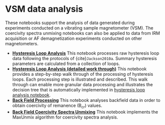 # VSM data analysis

These notebooks support the analysis of data generated during experiments conducted on a vibrating sample magnetometer (VSM). The coercivity spectra unmixing notebooks can also be applied to data from IRM acquisition or AF demagnetization experiments conducted on other magnetometers.

- [**Hysteresis Loop Analysis**](./hysteresis_processing.ipynb) This notebook processes raw hysteresis loop data following the protocols of {cite}`Jackson2010a`. Summary hysteresis parameters are calculated from a collection of loops.
- [**Hysteresis Loop Analysis (detailed work through)**](./hysteresis_processing_walk_through.ipynb) This notebook provides a step-by-step walk through of the processing of hysteresis loops. Each processing step is illustrated and described. This walk through can enable more granular data processing and illustrates the decision tree that is automatically implemented in [hysteresis loop analysis notebook](./hysteresis_processing.ipynb).
- [**Back Field Processing**](./backfield_processing.ipynb) This notebook analyses backfield data in order to obtain coercivity of remanence (B$_{cr}$) values. 
- [**Back Field Coercivity Spectra Unmixing**](./coercivity_unmixing_MaxUnmix.ipynb) This notebook implements the MaxUnmix algorithm for coercivity spectra analysis. 

```{bibliography}
```